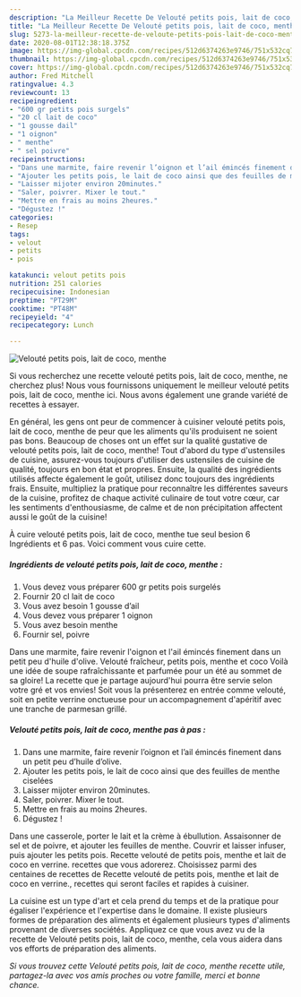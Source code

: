 ```yaml
---
description: "La Meilleur Recette De Velouté petits pois, lait de coco, menthe"
title: "La Meilleur Recette De Velouté petits pois, lait de coco, menthe"
slug: 5273-la-meilleur-recette-de-veloute-petits-pois-lait-de-coco-menthe
date: 2020-08-01T12:38:18.375Z
image: https://img-global.cpcdn.com/recipes/512d6374263e9746/751x532cq70/veloute-petits-pois-lait-de-coco-menthe-photo-principale-de-la-recette.jpg
thumbnail: https://img-global.cpcdn.com/recipes/512d6374263e9746/751x532cq70/veloute-petits-pois-lait-de-coco-menthe-photo-principale-de-la-recette.jpg
cover: https://img-global.cpcdn.com/recipes/512d6374263e9746/751x532cq70/veloute-petits-pois-lait-de-coco-menthe-photo-principale-de-la-recette.jpg
author: Fred Mitchell
ratingvalue: 4.3
reviewcount: 13
recipeingredient:
- "600 gr petits pois surgels"
- "20 cl lait de coco"
- "1 gousse dail"
- "1 oignon"
- " menthe"
- " sel poivre"
recipeinstructions:
- "Dans une marmite, faire revenir l’oignon et l’ail émincés finement dans un petit peu d’huile d’olive."
- "Ajouter les petits pois, le lait de coco ainsi que des feuilles de menthe ciselées"
- "Laisser mijoter environ 20minutes."
- "Saler, poivrer. Mixer le tout."
- "Mettre en frais au moins 2heures."
- "Dégustez !"
categories:
- Resep
tags:
- velout
- petits
- pois

katakunci: velout petits pois 
nutrition: 251 calories
recipecuisine: Indonesian
preptime: "PT29M"
cooktime: "PT48M"
recipeyield: "4"
recipecategory: Lunch

---
```



![Velouté petits pois, lait de coco, menthe](https://img-global.cpcdn.com/recipes/512d6374263e9746/751x532cq70/veloute-petits-pois-lait-de-coco-menthe-photo-principale-de-la-recette.jpg)

Si vous recherchez une recette velouté petits pois, lait de coco, menthe, ne cherchez plus! Nous vous fournissons uniquement le meilleur velouté petits pois, lait de coco, menthe ici. Nous avons également une grande variété de recettes à essayer.

En général, les gens ont peur de commencer à cuisiner velouté petits pois, lait de coco, menthe de peur que les aliments qu'ils produisent ne soient pas bons. Beaucoup de choses ont un effet sur la qualité gustative de velouté petits pois, lait de coco, menthe! Tout d'abord du type d'ustensiles de cuisine, assurez-vous toujours d'utiliser des ustensiles de cuisine de qualité, toujours en bon état et propres. Ensuite, la qualité des ingrédients utilisés affecte également le goût, utilisez donc toujours des ingrédients frais. Ensuite, multipliez la pratique pour reconnaître les différentes saveurs de la cuisine, profitez de chaque activité culinaire de tout votre cœur, car les sentiments d'enthousiasme, de calme et de non précipitation affectent aussi le goût de la cuisine!

<!--inarticleads1-->

À cuire velouté petits pois, lait de coco, menthe tue seul besion 6 Ingrédients et 6 pas. Voici comment vous cuire cette.

##### Ingrédients de velouté petits pois, lait de coco, menthe :

1. Vous devez vous préparer 600 gr petits pois surgelés
1. Fournir 20 cl lait de coco
1. Vous avez besoin 1 gousse d’ail
1. Vous devez vous préparer 1 oignon
1. Vous avez besoin  menthe
1. Fournir  sel, poivre


Dans une marmite, faire revenir l&#39;oignon et l&#39;ail émincés finement dans un petit peu d&#39;huile d&#39;olive. Velouté fraîcheur, petits pois, menthe et coco Voilà une idée de soupe rafraîchissante et parfumée pour un été au sommet de sa gloire! La recette que je partage aujourd&#39;hui pourra être servie selon votre gré et vos envies! Soit vous la présenterez en entrée comme velouté, soit en petite verrine onctueuse pour un accompagnement d&#39;apéritif avec une tranche de parmesan grillé. 

<!--inarticleads2-->

##### Velouté petits pois, lait de coco, menthe pas à pas :

1. Dans une marmite, faire revenir l’oignon et l’ail émincés finement dans un petit peu d’huile d’olive.
1. Ajouter les petits pois, le lait de coco ainsi que des feuilles de menthe ciselées
1. Laisser mijoter environ 20minutes.
1. Saler, poivrer. Mixer le tout.
1. Mettre en frais au moins 2heures.
1. Dégustez !


Dans une casserole, porter le lait et la crème à ébullution. Assaisonner de sel et de poivre, et ajouter les feuilles de menthe. Couvrir et laisser infuser, puis ajouter les petits pois. Recette velouté de petits pois, menthe et lait de coco en verrine. recettes que vous adorerez. Choisissez parmi des centaines de recettes de Recette velouté de petits pois, menthe et lait de coco en verrine., recettes qui seront faciles et rapides à cuisiner. 

<!--inarticleads1-->

<p>
La cuisine est un type d'art et cela prend du temps et de la pratique pour égaliser l'expérience et l'expertise dans le domaine. Il existe plusieurs formes de préparation des aliments et également plusieurs types d'aliments provenant de diverses sociétés. Appliquez ce que vous avez vu de la recette de Velouté petits pois, lait de coco, menthe, cela vous aidera dans vos efforts de préparation des aliments.
</p>

<p>
<i>Si vous trouvez cette Velouté petits pois, lait de coco, menthe recette utile, partagez-la avec vos amis proches ou votre famille, merci et bonne chance.</i>
</p>
